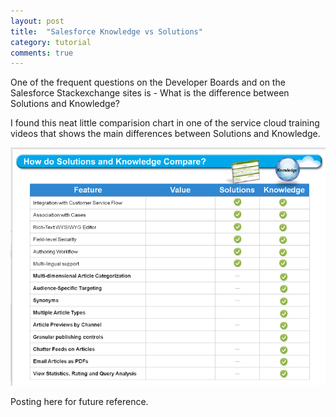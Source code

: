 ```yaml
---
layout: post
title:  "Salesforce Knowledge vs Solutions"
category: tutorial
comments: true
---
```


One of the frequent questions on the Developer Boards and on the Salesforce Stackexchange sites is -
What is the difference between Solutions and Knowledge?

I found this neat little comparision chart in one of the service cloud training videos that shows the main differences 
between Solutions and Knowledge.

  <img src="/images/knowledge.jpg" class="noclip" alt="Account Table" />

Posting here for future reference.

